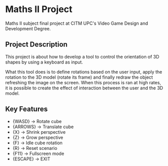 # Maths II Project
Maths II subject final project at CITM UPC's Video Game Design and Development Degree.

## Project Description
This project is about how to develop a tool to control the orientation of 3D shapes by using a keyboard as input. 

What this tool does is to define rotations based on the user input, apply the rotation to the 3D model (rotate its frame)
and finally redraw the object refreshing the image on the screen. When this process is ran at high rates, it is possible 
to create the effect of interaction between the user and the 3D model.

## Key Features
- {WASD} -> Rotate cube
- {ARROWS} -> Translate cube
- {X} -> Shrink perspective
- {Z} -> Grow perspective
- {F} -> Idle cube rotation
- {R} -> Reset scenario
- {F11} -> Fullscreen mode
- {ESCAPE} -> EXIT
